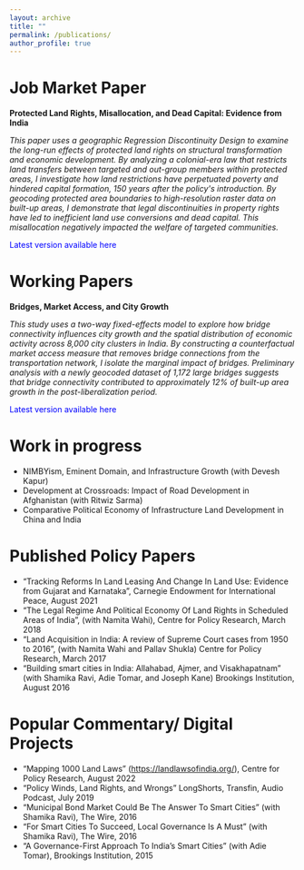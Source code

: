 ```yaml
---
layout: archive
title: ""
permalink: /publications/
author_profile: true
---
```

# Job Market Paper
**Protected Land Rights, Misallocation, and Dead Capital: Evidence from India**

*This paper uses a geographic Regression Discontinuity Design to examine the long-run effects of protected land rights on structural transformation and economic development. By analyzing a colonial-era law that restricts land transfers between targeted and out-group members within protected areas, I investigate how land restrictions have perpetuated poverty and hindered capital formation, 150 years after the policy's introduction. By geocoding protected area boundaries to high-resolution raster data on built-up areas, I demonstrate that legal discontinuities in property rights have led to inefficient land use conversions and dead capital. This misallocation negatively impacted the welfare of targeted communities.*

<span style="color:blue">Latest version available here</span>

# Working Papers
**Bridges, Market Access, and City Growth**

*This study uses a two-way fixed-effects model to explore how bridge connectivity influences city growth and the spatial distribution of economic activity across 8,000 city clusters in India. By constructing a counterfactual market access measure that removes bridge connections from the transportation network, I isolate the marginal impact of bridges. Preliminary analysis with a newly geocoded dataset of 1,172 large bridges suggests that bridge connectivity contributed to approximately 12% of built-up area growth in the post-liberalization period.*

<span style="color:blue">Latest version available here</span>

# Work in progress
* NIMBYism, Eminent Domain, and Infrastructure Growth (with Devesh Kapur)
* Development at Crossroads: Impact of Road Development in Afghanistan (with Ritwiz Sarma)
* Comparative Political Economy of Infrastructure Land Development in China and India

# Published Policy Papers
* “Tracking Reforms In Land Leasing And Change In Land Use: Evidence from Gujarat and Karnataka”,
Carnegie Endowment for International Peace, August 2021
* “The Legal Regime And Political Economy Of Land Rights in Scheduled Areas of India”,
(with Namita Wahi), Centre for Policy Research, March 2018
* “Land Acquisition in India: A review of Supreme Court cases from 1950 to 2016”,
(with Namita Wahi and Pallav Shukla) Centre for Policy Research, March 2017
* “Building smart cities in India: Allahabad, Ajmer, and Visakhapatnam”
(with Shamika Ravi, Adie Tomar, and Joseph Kane) Brookings Institution, August 2016

# Popular Commentary/ Digital Projects
* “Mapping 1000 Land Laws” (https://landlawsofindia.org/), Centre for Policy Research, August 2022
* “Policy Winds, Land Rights, and Wrongs” LongShorts, Transfin, Audio Podcast, July 2019
* “Municipal Bond Market Could Be The Answer To Smart Cities” (with Shamika Ravi), The Wire, 2016
* “For Smart Cities To Succeed, Local Governance Is A Must” (with Shamika Ravi), The Wire, 2016
* “A Governance-First Approach To India’s Smart Cities” (with Adie Tomar), Brookings Institution, 2015

